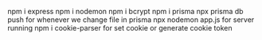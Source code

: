 npm i express
npm i nodemon
npm i bcrypt
npm i prisma
npx prisma db push for whenever we change file in prisma
npx nodemon app.js for server running
npm i cookie-parser for set cookie or generate cookie token
